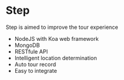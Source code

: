 Step
====

Step is aimed to improve the tour experience

* NodeJS with Koa web framework
* MongoDB
* RESTfule API
* Intelligent location determination
* Auto tour record
* Easy to integrate